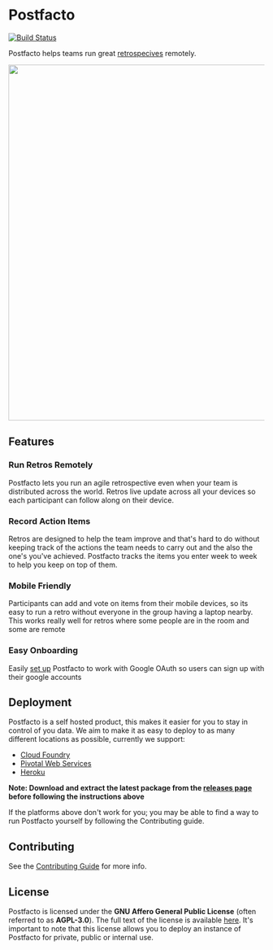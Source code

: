 # Postfacto
[![Build Status](https://travis-ci.org/pivotal/postfacto.svg?branch=master)](https://travis-ci.org/pivotal/postfacto)

Postfacto helps teams run great [retrospecives](https://content.pivotal.io/blog/how-to-run-a-really-good-retrospective) remotely.

<p align="center">
  <img width="700px" src="https://github.com/crswty/postfacto/blob/feat-new-readme/media/sample-retro.gif?raw=true" />
</p>


## Features

### Run Retros Remotely
Postfacto lets you run an agile retrospective even when your team is distributed across the world. Retros live update across all your devices
so each participant can follow along on their device.

### Record Action Items
Retros are designed to help the team improve and that's hard to do without keeping track of the actions the team needs to carry 
out and the also the one's you've achieved. Postfacto tracks the items you enter week to week to help you keep on top of them.

### Mobile Friendly
Participants can add and vote on items from their mobile devices, so its easy to run a retro without everyone in the group having a laptop nearby. This works really well for retros where some people 
are in the room and some are remote

### Easy Onboarding
Easily [set up](https://github.com/pivotal/postfacto/tree/master/deployment#allowing-users-to-create-retros) Postfacto to work with Google OAuth so users can sign up with their google accounts

## Deployment

Postfacto is a self hosted product, this makes it easier for you to stay in control of you data.
We aim to make it as easy to deploy to as many different locations as possible, currently we support:

* [Cloud Foundry](https://github.com/pivotal/postfacto/tree/master/deployment#pivotal-cloud-foundry)
* [Pivotal Web Services](https://github.com/pivotal/postfacto/tree/master/deployment#pivotal-web-services)
* [Heroku](https://github.com/pivotal/postfacto/tree/master/deployment#heroku)

**Note: Download and extract the latest package from the [releases page](https://github.com/pivotal/postfacto/releases) before following the instructions above**

If the platforms above don't work for you; you may be able to find a way to run Postfacto yourself by following the Contributing guide.

## Contributing

See the [Contributing Guide](https://github.com/pivotal/postfacto/blob/master/CONTRIBUTING.md) for more info.

## License

Postfacto is licensed under the **GNU Affero General Public License** (often referred to as **AGPL-3.0**). The full text 
of the license is available [here](https://github.com/pivotal/postfacto/blob/master/LICENSE.md). It's important to note 
that this license allows you to deploy an instance of Postfacto for private, public or internal use.

